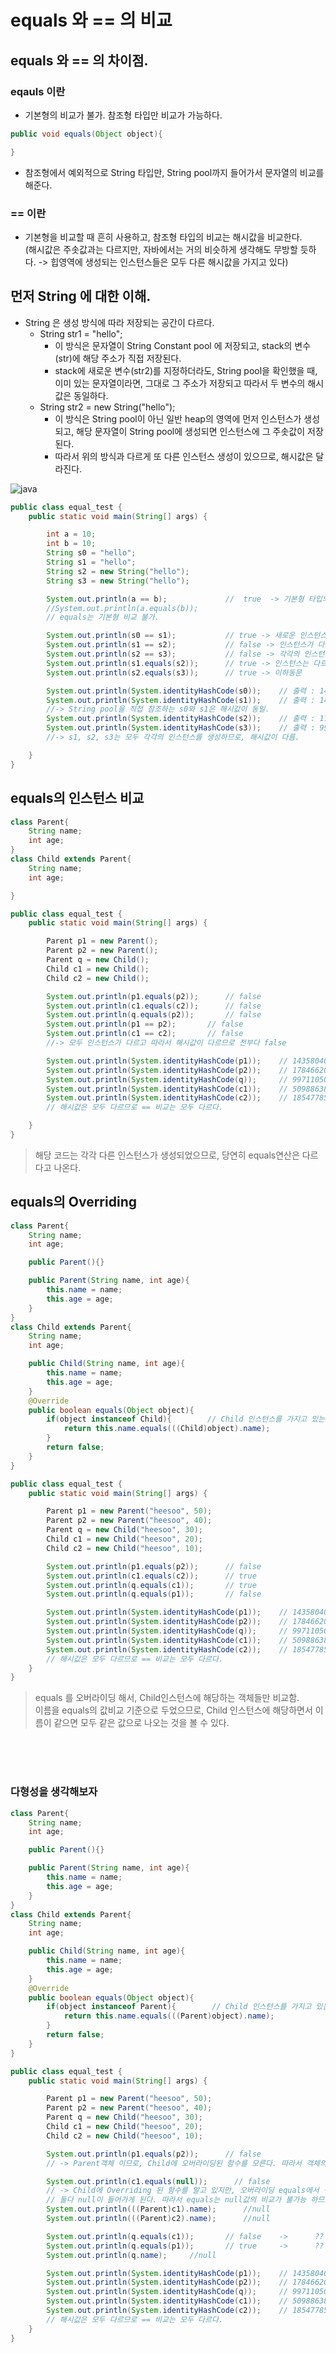 # equals 와 == 의 비교


## equals 와 == 의 차이점.

### eqauls 이란

* 기본형의 비교가 불가. 참조형 타입만 비교가 가능하다.
```java
public void equals(Object object){

}
```
* 참조형에서 예외적으로 String 타입만, String pool까지 들어가서 문자열의 비교를 해준다.


### == 이란

* 기본형을 비교할 때 흔히 사용하고, 참조형 타입의 비교는 해시값을 비교한다.  <br>
    (해시값은 주솟값과는 다르지만, 자바에서는 거의 비슷하게 생각해도 무방할 듯하다. -> 힙영역에 생성되는 인스턴스들은 모두 다른 해시값을 가지고 있다)




## 먼저 String 에 대한 이해.

* String 은 생성 방식에 따라 저장되는 공간이 다르다.
    - String str1 = "hello";   
        - 이 방식은 문자열이 String Constant pool 에 저장되고, stack의 변수(str)에 해당 주소가 직접 저장된다. 
        - stack에 새로운 변수(str2)를 지정하더라도, String pool을 확인했을 때, 이미 있는 문자열이라면, 그대로 그 주소가 저장되고 따라서 두 변수의 해시값은 동일하다.
    - String str2 = new String("hello");
      - 이 방식은 String pool이 아닌 일반 heap의 영역에 먼저 인스턴스가 생성되고, 해당 문자열이 String pool에 생성되면 인스턴스에 그 주솟값이 저장된다.
      - 따라서 위의 방식과 다르게 또 다른 인스턴스 생성이 있으므로, 해시값은 달라진다.

![java](/Image/java_language/java0.png)



```java
public class equal_test {
    public static void main(String[] args) {

        int a = 10;
        int b = 10;
        String s0 = "hello";
        String s1 = "hello";
        String s2 = new String("hello");
        String s3 = new String("hello");

        System.out.println(a == b);             //  true  -> 기본형 타입의 비교
        //System.out.println(a.equals(b));
        // equals는 기본형 비교 불가.

        System.out.println(s0 == s1);           // true -> 새로운 인스턴스가 생성된게 아니므로, 해시값 동일
        System.out.println(s1 == s2);           // false -> 인스턴스가 다르므로, 해시값 동일x.
        System.out.println(s2 == s3);           // false -> 각각의 인스턴스는 고유한 해시값 가짐.
        System.out.println(s1.equals(s2));      // true -> 인스턴스는 다르지만, String pool의 문자열이 동일함으로.
        System.out.println(s2.equals(s3));      // true -> 이하동문

        System.out.println(System.identityHashCode(s0));    // 출력 : 1435804085
        System.out.println(System.identityHashCode(s1));    // 출력 : 1435804085
        //-> String pool을 직접 참조하는 s0와 s1은 해시값이 동일.
        System.out.println(System.identityHashCode(s2));    // 출력 : 1784662007
        System.out.println(System.identityHashCode(s3));    // 출력 : 997110508
        //-> s1, s2, s3는 모두 각각의 인스턴스를 생성하므로, 해시값이 다름.

    }
}

```


## equals의 인스턴스 비교

```java
class Parent{
    String name;
    int age;
}
class Child extends Parent{
    String name;
    int age;

}

public class equal_test {
    public static void main(String[] args) {

        Parent p1 = new Parent();
        Parent p2 = new Parent();
        Parent q = new Child();
        Child c1 = new Child();
        Child c2 = new Child();

        System.out.println(p1.equals(p2));      // false
        System.out.println(c1.equals(c2));      // false
        System.out.println(q.equals(p2));       // false
        System.out.println(p1 == p2);       // false
        System.out.println(c1 == c2);       // false
        //-> 모두 인스턴스가 다르고 따라서 해시값이 다르므로 전부다 false

        System.out.println(System.identityHashCode(p1));    // 1435804085
        System.out.println(System.identityHashCode(p2));    // 1784662007
        System.out.println(System.identityHashCode(q));     // 997110508
        System.out.println(System.identityHashCode(c1));    // 509886383
        System.out.println(System.identityHashCode(c2));    // 1854778591
        // 해시값은 모두 다르므로 == 비교는 모두 다르다.

    }
}


```

> 해당 코드는 각각 다른 인스턴스가 생성되었으므로, 당연히 equals연산은 다르다고 나온다.


## equals의 Overriding


```java
class Parent{
    String name;
    int age;

    public Parent(){}

    public Parent(String name, int age){
        this.name = name;
        this.age = age;
    }
}
class Child extends Parent{
    String name;
    int age;

    public Child(String name, int age){
        this.name = name;
        this.age = age;
    }
    @Override
    public boolean equals(Object object){
        if(object instanceof Child){        // Child 인스턴스를 가지고 있는 객체만 비교
            return this.name.equals(((Child)object).name);
        }
        return false;
    }
}

public class equal_test {
    public static void main(String[] args) {

        Parent p1 = new Parent("heesoo", 50);
        Parent p2 = new Parent("heesoo", 40);
        Parent q = new Child("heesoo", 30);
        Child c1 = new Child("heesoo", 20);
        Child c2 = new Child("heesoo", 10);

        System.out.println(p1.equals(p2));      // false
        System.out.println(c1.equals(c2));      // true
        System.out.println(q.equals(c1));       // true
        System.out.println(q.equals(p1));       // false

        System.out.println(System.identityHashCode(p1));    // 1435804085
        System.out.println(System.identityHashCode(p2));    // 1784662007
        System.out.println(System.identityHashCode(q));     // 997110508
        System.out.println(System.identityHashCode(c1));    // 509886383
        System.out.println(System.identityHashCode(c2));    // 1854778591
        // 해시값은 모두 다르므로 == 비교는 모두 다르다.
    }
}

```

> equals 를 오버라이딩 해서, Child인스턴스에 해당하는 객체들만 비교함. <br> 이름을 equals의 값비교 기준으로 두었으므로, Child 인스턴스에 해당하면서 이름이 같으면 모두 같은 값으로 나오는 것을 볼 수 있다.


<br>
<br>
<br>


### 다형성을 생각해보자

```java
class Parent{
    String name;
    int age;

    public Parent(){}

    public Parent(String name, int age){
        this.name = name;
        this.age = age;
    }
}
class Child extends Parent{
    String name;
    int age;

    public Child(String name, int age){
        this.name = name;
        this.age = age;
    }
    @Override
    public boolean equals(Object object){
        if(object instanceof Parent){        // Child 인스턴스를 가지고 있는 객체만 비교
            return this.name.equals(((Parent)object).name);
        }
        return false;
    }
}

public class equal_test {
    public static void main(String[] args) {

        Parent p1 = new Parent("heesoo", 50);
        Parent p2 = new Parent("heesoo", 40);
        Parent q = new Child("heesoo", 30);
        Child c1 = new Child("heesoo", 20);
        Child c2 = new Child("heesoo", 10);

        System.out.println(p1.equals(p2));      // false
        // -> Parent객체 이므로, Child에 오버라이딩된 함수를 모른다. 따라서 객체의 해시값을 비교한다.

        System.out.println(c1.equals(null));      // false
        // -> Child에 Overriding 된 함수를 알고 있지만, 오버라이딩 equals에서 객체의 규격을 Parent로 줄여버렸으므로, "heesoo"가 아닌
        // 둘다 null이 들어가게 된다. 따라서 equals는 null값의 비교가 불가능 하므로, false.     ??
        System.out.println(((Parent)c1).name);      //null
        System.out.println(((Parent)c2).name);      //null

        System.out.println(q.equals(c1));       // false    ->      ??
        System.out.println(q.equals(p1));       // true     ->      ??
        System.out.println(q.name);     //null

        System.out.println(System.identityHashCode(p1));    // 1435804085
        System.out.println(System.identityHashCode(p2));    // 1784662007
        System.out.println(System.identityHashCode(q));     // 997110508
        System.out.println(System.identityHashCode(c1));    // 509886383
        System.out.println(System.identityHashCode(c2));    // 1854778591
        // 해시값은 모두 다르므로 == 비교는 모두 다르다.
    }
}

```




















